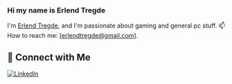 ### Hi my name is Erlend Tregde

I'm [Erlend Tregde](https://github.com/ErlendTregde), and I'm passionate about gaming and general pc stuff.
📫 How to reach me: [erlendtregde@gmail.com].

## 🔗 Connect with Me

[![LinkedIn](https://img.shields.io/badge/-LinkedIn-blue?style=flat&logo=LinkedIn&logoColor=white)](https://www.linkedin.com/in/ErlendTregde/)

